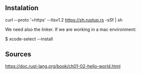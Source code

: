 ## Instalation

curl --proto '=https' --tlsv1.2 https://sh.rustup.rs -sSf | sh

We need also the linker. If we are working in a mac environment:

$ xcode-select --install

## Sources

https://doc.rust-lang.org/book/ch01-02-hello-world.html